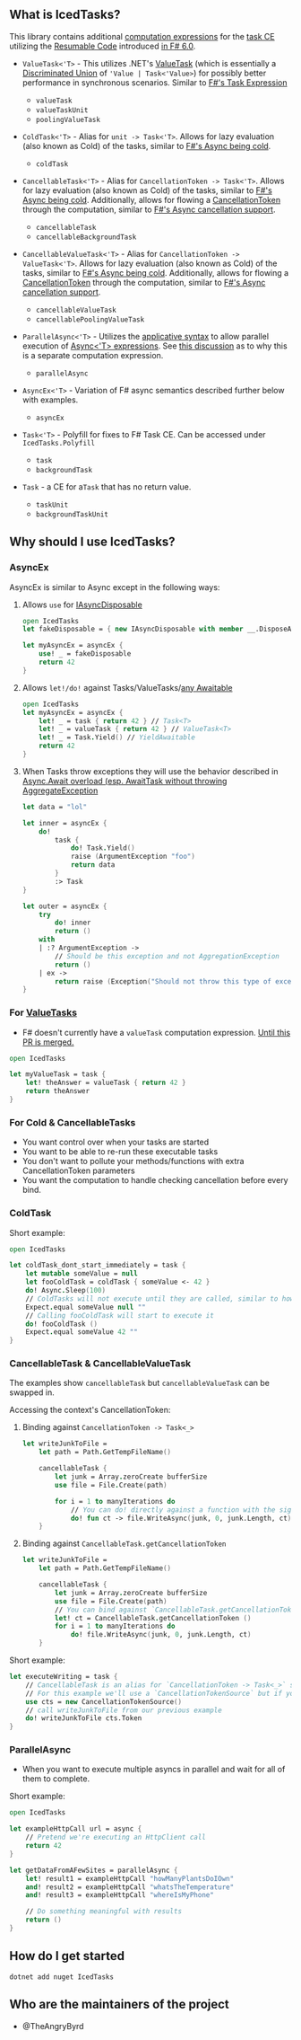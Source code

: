 
## What is IcedTasks?

This library contains additional [computation expressions](https://docs.microsoft.com/en-us/dotnet/fsharp/language-reference/computation-expressions) for the [task CE](https://docs.microsoft.com/en-us/dotnet/fsharp/language-reference/task-expressions) utilizing the [Resumable Code](https://github.com/fsharp/fslang-design/blob/main/FSharp-6.0/FS-1087-resumable-code.md) introduced [in F# 6.0](https://devblogs.microsoft.com/dotnet/whats-new-in-fsharp-6/#making-f-faster-and-more-interopable-with-task).

- `ValueTask<'T>` - This utilizes .NET's [ValueTask](https://devblogs.microsoft.com/dotnet/understanding-the-whys-whats-and-whens-of-valuetask/) (which is essentially a [Discriminated Union](https://learn.microsoft.com/en-us/dotnet/fsharp/language-reference/discriminated-unions) of `'Value | Task<'Value>`) for possibly better performance in synchronous scenarios. Similar to [F#'s Task Expression](https://learn.microsoft.com/en-us/dotnet/fsharp/language-reference/task-expressions)
    - `valueTask`
    - `valueTaskUnit`
    - `poolingValueTask`

- `ColdTask<'T>` - Alias for `unit -> Task<'T>`.  Allows for lazy evaluation (also known as Cold) of the tasks, similar to [F#'s Async being cold](https://docs.microsoft.com/en-us/dotnet/fsharp/tutorials/async#core-concepts-of-async).
    - `coldTask`

- `CancellableTask<'T>` - Alias for `CancellationToken -> Task<'T>`.  Allows for lazy evaluation (also known as Cold) of the tasks, similar to [F#'s Async being cold](https://docs.microsoft.com/en-us/dotnet/fsharp/tutorials/async#core-concepts-of-async). Additionally, allows for flowing a [CancellationToken](https://docs.microsoft.com/en-us/dotnet/api/system.threading.cancellationtoken?view=net-6.0) through the computation, similar to [F#'s Async cancellation support](http://tomasp.net/blog/async-csharp-differences.aspx/#:~:text=In%20F%23%20asynchronous%20workflows%2C%20the,and%20everything%20will%20work%20automatically).
    - `cancellableTask`
    - `cancellableBackgroundTask`

- `CancellableValueTask<'T>` - Alias for `CancellationToken -> ValueTask<'T>`.  Allows for lazy evaluation (also known as Cold) of the tasks, similar to [F#'s Async being cold](https://docs.microsoft.com/en-us/dotnet/fsharp/tutorials/async#core-concepts-of-async). Additionally, allows for flowing a [CancellationToken](https://docs.microsoft.com/en-us/dotnet/api/system.threading.cancellationtoken?view=net-6.0) through the computation, similar to [F#'s Async cancellation support](http://tomasp.net/blog/async-csharp-differences.aspx/#:~:text=In%20F%23%20asynchronous%20workflows%2C%20the,and%20everything%20will%20work%20automatically).
    - `cancellableValueTask`
    - `cancellablePoolingValueTask`

- `ParallelAsync<'T>` - Utilizes the [applicative syntax](https://docs.microsoft.com/en-us/dotnet/fsharp/whats-new/fsharp-50#applicative-computation-expressions) to allow parallel execution of [Async<'T> expressions](https://docs.microsoft.com/en-us/dotnet/fsharp/language-reference/async-expressions). See [this discussion](https://github.com/dotnet/fsharp/discussions/11043) as to why this is a separate computation expression.
    - `parallelAsync`

- `AsyncEx<'T>` - Variation of F# async semantics described further below with examples.
    - `asyncEx`

- `Task<'T>` - Polyfill for fixes to F# Task CE. Can be accessed under `IcedTasks.Polyfill`
    - `task`
    - `backgroundTask`

- `Task` - a CE for a`Task` that has no return value.
    - `taskUnit`
    - `backgroundTaskUnit`

## Why should I use IcedTasks?

### AsyncEx

AsyncEx is similar to Async except in the following ways:

1. Allows `use` for [IAsyncDisposable](https://docs.microsoft.com/en-us/dotnet/api/system.iasyncdisposable)

    ```fsharp
    open IcedTasks
    let fakeDisposable = { new IAsyncDisposable with member __.DisposeAsync() = ValueTask.CompletedTask }

    let myAsyncEx = asyncEx {
        use! _ = fakeDisposable
        return 42
    }
    ````
2. Allows `let!/do!` against Tasks/ValueTasks/[any Awaitable](https://devblogs.microsoft.com/pfxteam/await-anything/)

    ```fsharp
    open IcedTasks
    let myAsyncEx = asyncEx {
        let! _ = task { return 42 } // Task<T>
        let! _ = valueTask { return 42 } // ValueTask<T>
        let! _ = Task.Yield() // YieldAwaitable
        return 42
    }
    ```
3. When Tasks throw exceptions they will use the behavior described in [Async.Await overload (esp. AwaitTask without throwing AggregateException](https://github.com/fsharp/fslang-suggestions/issues/840)


    ```fsharp
    let data = "lol"

    let inner = asyncEx {
        do!
            task {
                do! Task.Yield()
                raise (ArgumentException "foo")
                return data
            }
            :> Task
    }

    let outer = asyncEx {
        try
            do! inner
            return ()
        with
        | :? ArgumentException ->
            // Should be this exception and not AggregationException
            return ()
        | ex ->
            return raise (Exception("Should not throw this type of exception", ex))
    }
    ```


### For [ValueTasks](https://devblogs.microsoft.com/dotnet/understanding-the-whys-whats-and-whens-of-valuetask/)

- F# doesn't currently have a `valueTask` computation expression. [Until this PR is merged.](https://github.com/dotnet/fsharp/pull/14755)


```fsharp
open IcedTasks

let myValueTask = task {
    let! theAnswer = valueTask { return 42 }
    return theAnswer
}
```

### For Cold & CancellableTasks
- You want control over when your tasks are started
- You want to be able to re-run these executable tasks
- You don't want to pollute your methods/functions with extra CancellationToken parameters
- You want the computation to handle checking cancellation before every bind.


### ColdTask

Short example:

```fsharp
open IcedTasks

let coldTask_dont_start_immediately = task {
    let mutable someValue = null
    let fooColdTask = coldTask { someValue <- 42 }
    do! Async.Sleep(100)
    // ColdTasks will not execute until they are called, similar to how Async works
    Expect.equal someValue null ""
    // Calling fooColdTask will start to execute it
    do! fooColdTask ()
    Expect.equal someValue 42 ""
}

```

### CancellableTask & CancellableValueTask

The examples show `cancellableTask` but `cancellableValueTask` can be swapped in.

Accessing the context's CancellationToken:

1. Binding against `CancellationToken -> Task<_>`

    ```fsharp
    let writeJunkToFile = 
        let path = Path.GetTempFileName()

        cancellableTask {
            let junk = Array.zeroCreate bufferSize
            use file = File.Create(path)

            for i = 1 to manyIterations do
                // You can do! directly against a function with the signature of `CancellationToken -> Task<_>` to access the context's `CancellationToken`. This is slightly more performant.
                do! fun ct -> file.WriteAsync(junk, 0, junk.Length, ct)
        }
    ```

2. Binding against `CancellableTask.getCancellationToken`

    ```fsharp
    let writeJunkToFile = 
        let path = Path.GetTempFileName()

        cancellableTask {
            let junk = Array.zeroCreate bufferSize
            use file = File.Create(path)
            // You can bind against `CancellableTask.getCancellationToken` to get the current context's `CancellationToken`.
            let! ct = CancellableTask.getCancellationToken ()
            for i = 1 to manyIterations do
                do! file.WriteAsync(junk, 0, junk.Length, ct)
        }
    ```

Short example:

```fsharp
let executeWriting = task {
    // CancellableTask is an alias for `CancellationToken -> Task<_>` so we'll need to pass in a `CancellationToken`.
    // For this example we'll use a `CancellationTokenSource` but if you were using something like ASP.NET, passing in `httpContext.RequestAborted` would be appropriate.
    use cts = new CancellationTokenSource()
    // call writeJunkToFile from our previous example
    do! writeJunkToFile cts.Token
}


```

### ParallelAsync

- When you want to execute multiple asyncs in parallel and wait for all of them to complete.

Short example:

```fsharp
open IcedTasks

let exampleHttpCall url = async {
    // Pretend we're executing an HttpClient call
    return 42
}

let getDataFromAFewSites = parallelAsync {
    let! result1 = exampleHttpCall "howManyPlantsDoIOwn"
    and! result2 = exampleHttpCall "whatsTheTemperature"
    and! result3 = exampleHttpCall "whereIsMyPhone"

    // Do something meaningful with results
    return ()
}

```

## How do I get started 

    dotnet add nuget IcedTasks

## Who are the maintainers of the project

- @TheAngryByrd


